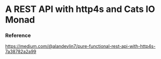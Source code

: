 # A REST API with http4s and Cats IO Monad

### Reference

https://medium.com/@alandevlin7/pure-functional-rest-api-with-http4s-7a38782a2a99
